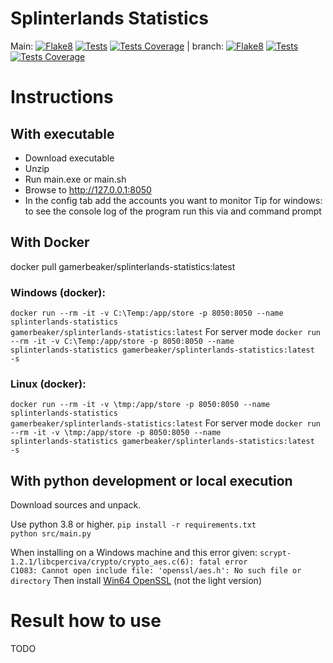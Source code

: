 # Splinterlands Statistics

Main:
[![Flake8](https://gamerbeaker007.github.io/splinterlands-statistics/main/flake8-badge.svg)](https://gamerbeaker007.github.io/splinterlands-statistics/main/flake8/)
[![Tests](https://gamerbeaker007.github.io/splinterlands-statistics/main/junit-badge.svg)](https://gamerbeaker007.github.io/splinterlands-statistics/main/junit/)
[![Tests Coverage](https://gamerbeaker007.github.io/splinterlands-statistics/main/coverage-badge.svg)](https://gamerbeaker007.github.io/splinterlands-statistics/main/coverage/) | branch:
[![Flake8](https://gamerbeaker007.github.io/splinterlands-statistics/branch/flake8-badge.svg)](https://gamerbeaker007.github.io/splinterlands-statistics/branch/flake8/)
[![Tests](https://gamerbeaker007.github.io/splinterlands-statistics/branch/junit-badge.svg)](https://gamerbeaker007.github.io/splinterlands-statistics/branch/junit/)
[![Tests Coverage](https://gamerbeaker007.github.io/splinterlands-statistics/branch/coverage-badge.svg)](https://gamerbeaker007.github.io/splinterlands-statistics/branch/coverage/)

# Instructions

## With executable

* Download executable
* Unzip
* Run main.exe or main.sh
* Browse to http://127.0.0.1:8050
* In the config tab add the accounts you want to monitor
  Tip for windows: to see the console log of the program run this via and command prompt

## With Docker

docker pull gamerbeaker/splinterlands-statistics:latest

### Windows (docker):

<code>docker run --rm -it -v C:\Temp\:/app/store -p 8050:8050 --name splinterlands-statistics
gamerbeaker/splinterlands-statistics:latest</code>
For server mode
<code>docker run --rm -it -v C:\Temp\:/app/store -p 8050:8050 --name splinterlands-statistics
gamerbeaker/splinterlands-statistics:latest -s</code>

### Linux (docker):

<code>docker run --rm -it -v \tmp\:/app/store -p 8050:8050 --name splinterlands-statistics
gamerbeaker/splinterlands-statistics:latest</code>
For server mode
<code>docker run --rm -it -v \tmp\:/app/store -p 8050:8050 --name splinterlands-statistics
gamerbeaker/splinterlands-statistics:latest -s</code>

## With python development or local execution

Download sources and unpack.

Use python 3.8 or higher.
<code>pip install -r requirements.txt
python src/main.py</code>

When installing on a Windows machine and this error given:
<code>scrypt-1.2.1/libcperciva/crypto/crypto_aes.c(6): fatal error C1083: Cannot open include file: 'openssl/aes.h': No
such file or directory</code>
Then install [Win64 OpenSSL](https://slproweb.com/products/Win32OpenSSL.html) (not the light version)

# Result how to use

TODO
